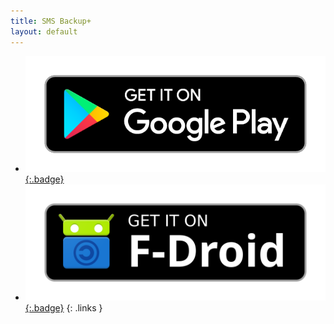 ```yaml
---
title: SMS Backup+
layout: default
---
```


* [![playstore-badge][]{:.badge}][playstore-url]
* [![f-droid-badge][]{:.badge}][f-droid-url]
{: .links }

[playstore-badge]: assets/img/google-play-badge.png
[playstore-url]: https://play.google.com/store/apps/details?id=com.zegoggles.smssync
[f-droid-badge]: assets/img/f-droid-badge.svg
[f-droid-url]: https://f-droid.org/packages/com.zegoggles.smssync/
